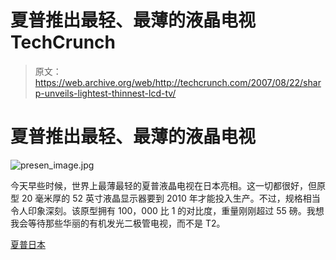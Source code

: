 # 夏普推出最轻、最薄的液晶电视 TechCrunch

> 原文：<https://web.archive.org/web/http://techcrunch.com/2007/08/22/sharp-unveils-lightest-thinnest-lcd-tv/>

# 夏普推出最轻、最薄的液晶电视

![presen_image.jpg](img/65f53ef29300a98e09da9496fe3a9e6b.png)

今天早些时候，世界上最薄最轻的夏普液晶电视在日本亮相。这一切都很好，但原型 20 毫米厚的 52 英寸液晶显示器要到 2010 年才能投入生产。不过，规格相当令人印象深刻。该原型拥有 100，000 比 1 的对比度，重量刚刚超过 55 磅。我想我会等待那些华丽的有机发光二极管电视，而不是 T2。

[夏普日本](https://web.archive.org/web/20221004103731/http://www.sharp.co.jp/corporate/report/lcd_tech/)